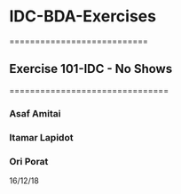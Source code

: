 # IDC-BDA-Exercises
===========================
## Exercise 101-IDC - No Shows
===============================

### Asaf Amitai
### Itamar Lapidot 
### Ori Porat 

16/12/18